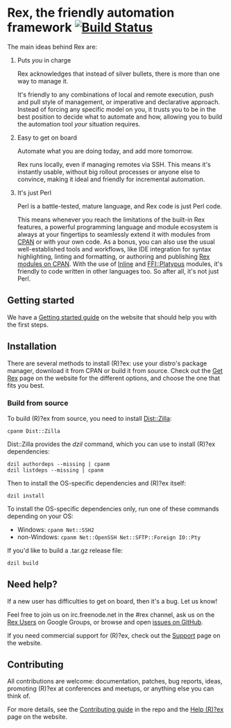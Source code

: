 # Rex, the friendly automation framework [![Build Status](https://travis-ci.com/RexOps/Rex.svg?branch=master)](https://travis-ci.com/RexOps/Rex)

The main ideas behind Rex are:

1. Puts _you_ in charge

    Rex acknowledges that instead of silver bullets, there is more than one way to manage it.

    It's friendly to any combinations of local and remote execution, push and pull style of management, or imperative and declarative approach.
    Instead of forcing any specific model on you, it trusts you to be in the best position to decide what to automate and how, allowing you to build the automation tool _your_ situation requires.

1. Easy to get on board

    Automate what you are doing today, and add more tomorrow.

    Rex runs locally, even if managing remotes via SSH. This means it's instantly usable, without big rollout processes or anyone else to convince, making it ideal and friendly for incremental automation.

1. It's just Perl

    Perl is a battle-tested, mature language, and Rex code is just Perl code.

    This means whenever you reach the limitations of the built-in Rex features, a powerful programming language and module ecosystem is always at your fingertips to seamlessly extend it with modules from [CPAN](https://metacpan.org) or with your own code.
    As a bonus, you can also use the usual well-established tools and workflows, like IDE integration for syntax highlighting, linting and formatting, or authoring and publishing [Rex modules on CPAN](https://metacpan.org/search?q=rex).
    With the use of [Inline](https://metacpan.org/pod/Inline) and [FFI::Platypus](https://metacpan.org/pod/FFI::Platypus) modules, it's friendly to code written in other languages too. So after all, it's not just Perl.

## Getting started

We have a [Getting started guide](https://www.rexify.org/docs/guides/start_using__r__ex.html) on the website that should help you with the first steps.

## Installation

There are several methods to install (R)?ex: use your distro's package manager, download it from CPAN or build it from source. Check out the [Get Rex](https://www.rexify.org/get/index.html) page on the website for the different options, and choose the one that fits you best.

### Build from source

To build (R)?ex from source, you need to install [Dist::Zilla](https://metacpan.org/pod/Dist::Zilla):

    cpanm Dist::Zilla

Dist::Zilla provides the *dzil* command, which you can use to install (R)?ex dependencies:

    dzil authordeps --missing | cpanm
    dzil listdeps --missing | cpanm

Then to install the OS-specific dependencies and (R)?ex itself:

    dzil install

To install the OS-specific dependencies only, run one of these commands depending on your OS:

- Windows: `cpanm Net::SSH2`
- non-Windows: `cpanm Net::OpenSSH Net::SFTP::Foreign IO::Pty`

If you'd like to build a .tar.gz release file:

    dzil build

## Need help?

If a new user has difficulties to get on board, then it's a bug. Let us know!

Feel free to join us on irc.freenode.net in the #rex channel, ask us on the [Rex Users](https://groups.google.com/group/rex-users/) on Google Groups, or browse and open [issues on GitHub](https://github.com/RexOps/Rex/issues).

If you need commercial support for (R)?ex, check out the [Support](https://www.rexify.org/support/index.html) page on the website.

## Contributing

All contributions are welcome: documentation, patches, bug reports, ideas, promoting (R)?ex at conferences and meetups, or anything else you can think of.

For more details, see the [Contributing guide](https://github.com/RexOps/Rex/blob/master/CONTRIBUTING.md) in the repo and the [Help (R)?ex](https://www.rexify.org/care/help__r__ex.html) page on the website.
